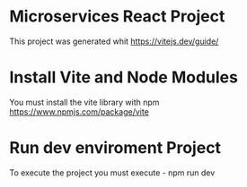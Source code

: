 # Microservices React Project
This project was generated whit https://vitejs.dev/guide/

# Install Vite and Node Modules
You must install the vite library with npm https://www.npmjs.com/package/vite

# Run dev enviroment Project 
To execute the project you must execute - npm run dev 
